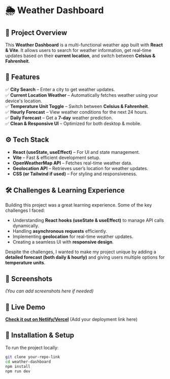 # 🌦️ Weather Dashboard  

## 🚀 Project Overview  
This **Weather Dashboard** is a multi-functional weather app built with **React & Vite**. It allows users to search for weather information, get real-time updates based on their **current location**, and switch between **Celsius & Fahrenheit**.  

## 🎯 Features  
✅ **City Search** – Enter a city to get weather updates.  
✅ **Current Location Weather** – Automatically fetches weather using your device's location.  
✅ **Temperature Unit Toggle** – Switch between **Celsius & Fahrenheit**.  
✅ **Hourly Forecast** – View weather conditions for the next 24 hours.  
✅ **Daily Forecast** – Get a **7-day** weather prediction.  
✅ **Clean & Responsive UI** – Optimized for both desktop & mobile.  

## ⚙️ Tech Stack  
- **React (useState, useEffect)** – For UI and state management.  
- **Vite** – Fast & efficient development setup.  
- **OpenWeatherMap API** – Fetches real-time weather data.  
- **Geolocation API** – Retrieves user’s location for weather updates.  
- **CSS (or Tailwind if used)** – For styling and responsiveness.  

## 🛠️ Challenges & Learning Experience  
Building this project was a great learning experience. Some of the key challenges I faced:  
- Understanding **React hooks (useState & useEffect)** to manage API calls dynamically.  
- Handling **asynchronous requests** efficiently.  
- Implementing **geolocation** for real-time weather updates.  
- Creating a seamless UI with **responsive design**.  

Despite the challenges, I wanted to make my project unique by adding a **detailed forecast (both daily & hourly)** and giving users multiple options for **temperature units**.  

## 📸 Screenshots  
*(You can add screenshots here if needed)*  

## 🔗 Live Demo  
**[Check it out on Netlify/Vercel](#)** (Add your deployment link here)  

## 📂 Installation & Setup  
To run the project locally:  

```sh
git clone your-repo-link
cd weather-dashboard
npm install
npm run dev
